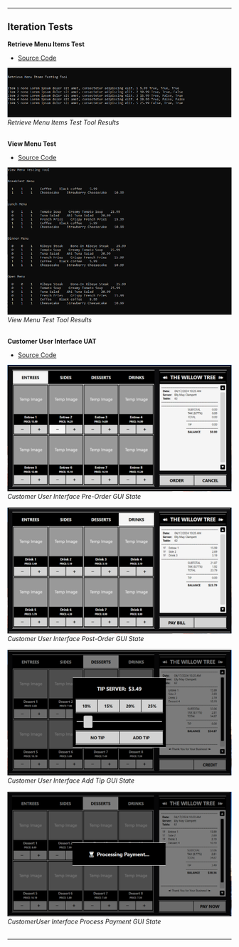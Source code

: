 ---

## Iteration Tests
**Retrieve Menu Items Test**  
- [Source Code](RetrieveMenuItemsTestTool)<br>

![Retrieve Menu Items Test Tool Results](RetrieveMenuItemsTestTool-Results.png)
*Retrieve Menu Items Test Tool Results*<br><br>

**View Menu Test**  
- [Source Code](ViewMenuTestTool)<br>

![View Menu Test Tool Results](ViewMenuTestTool-Results.png)
*View Menu Test Tool Results*<br><br>

**Customer User Interface UAT**  
- [Source Code](test/CustomerUserInterfaceUAT)<br>

![Customer User Interface Pre-Order GUI State](CustomerUserInterface-PreOrderGUIState.png)
*Customer User Interface Pre-Order GUI State*<br><br>
![Customer User Interface Post-Order GUI State](CustomerUserInterface-PostOrderGUIState.png)
*Customer User Interface Post-Order GUI State*<br><br>
![Customer User Interface Add Tip GUI State](CustomerUserInterface-AddTipGUIState.png)
*Customer User Interface Add Tip GUI State*<br><br>
![CustomerUser Interface Process Payment GUI State](CustomerUserInterface-ProcessPaymentGUIState.png)
*CustomerUser Interface Process Payment GUI State*<br><br>

___

